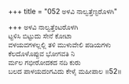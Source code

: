 +++
title = "052 ಅಳವಿ ನಾಲ್ವತ್ತೆಣ್ಟರೊಳಗಿ"

+++
ಅಳವಿ ನಾಲ್ವತ್ತೆಂಟರೊಳಗಿ  
ಟ್ಟಳಿಸಿ ಬಿಟ್ಟುದು ಸೇನೆ ಕೋಟಾ  
ವಳಯವಗಳಲ್ಲಲ್ಲಿ ತಳಿ ಮುಳುವೇಲಿ ಪಡಿಯಗಳು  
ಕೆಲದೊಳೊಪ್ಪುವ ಭೋಗವತಿ ನಿ  
ರ್ಮಲ ಗಭೀರೋದಕದ ನದಿ ಕುರು  
ಬಲದ ಪಾಳಯದಂಗವಿದು ಕೇಳೈ ಮಹೀಪಾಲ     ॥52॥